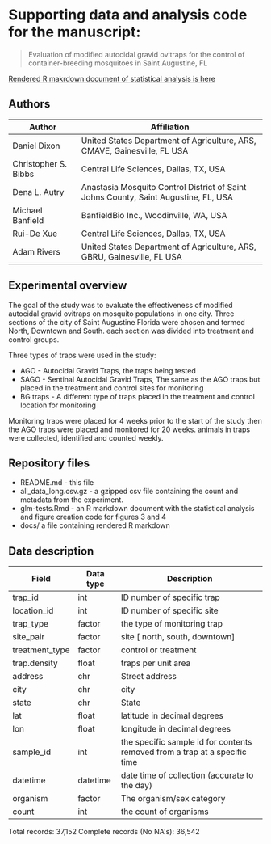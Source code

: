 # Supporting data and analysis code for the manuscript:

> Evaluation of modified autocidal gravid ovitraps for the control of container-breeding mosquitoes in Saint Augustine, FL

[Rendered R makrdown document of statistical analysis is here](docs/glm-tests.nb.html)

## Authors

Author | Affiliation
---|---
Daniel Dixon | United States Department of Agriculture, ARS, CMAVE, Gainesville, FL USA
Christopher S. Bibbs | Central Life Sciences, Dallas, TX, USA
Dena L. Autry | Anastasia Mosquito Control District of Saint Johns County, Saint Augustine, FL, USA
Michael Banfield | BanfieldBio Inc., Woodinville, WA, USA
Rui-De Xue | Central Life Sciences, Dallas, TX, USA
Adam Rivers | United States Department of Agriculture, ARS, GBRU, Gainesville, FL USA

## Experimental overview

The goal of the study was to evaluate the effectiveness of modified autocidal gravid ovitraps on mosquito populations in one city.  Three sections of the city of Saint Augustine Florida were chosen and termed North, Downtown and South. each section was divided into treatment and control groups.

Three types of traps were used in the study:

* AGO - Autocidal Gravid Traps, the traps being tested
* SAGO - Sentinal Autocidal Gravid Traps, The same as the AGO traps but placed in the treatment and control sites for monitoring
* BG traps - A different type of traps placed in the treatment and control location for monitoring


Monitoring traps were placed for 4 weeks prior to the start of the study then the AGO traps were placed and monitored for 20 weeks. animals in traps were collected, identified and counted weekly.

## Repository files

* README.md - this file
* all_data_long.csv.gz - a gzipped csv file containing the count and metadata from the experiment.
* glm-tests.Rmd - an R markdown document with the statistical analysis and
  figure creation code for figures 3 and 4
* docs/ a file containing rendered R markdown

## Data description

Field | Data type | Description
---|---|---
trap_id | int | ID number of specific trap
location_id | int | ID number of specific site
trap_type | factor | the type of monitoring trap
site_pair | factor | site [ north, south, downtown]
treatment_type | factor | control or treatment
trap.density | float | traps per unit area
address | chr | Street address
city | chr | city
state | chr | State
lat | float | latitude in decimal degrees
lon | float |  longitude in decimal degrees
sample_id | int | the specific sample id for contents removed from a trap at a specific time
datetime | datetime | date time of collection (accurate to the day)
organism | factor | The organism/sex category
count | int | the count of organisms

Total records: 37,152
Complete records (No NA's): 36,542
